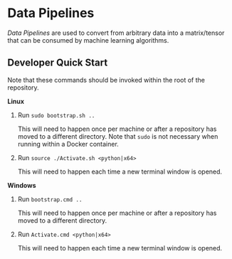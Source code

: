 Data Pipelines
==============

*Data Pipelines* are used to convert from arbitrary data into a matrix/tensor that can be consumed by machine learning algorithms.

Developer Quick Start
---------------------
Note that these commands should be invoked within the root of the repository.

**Linux**

1) Run `sudo bootstrap.sh ..`
    
    This will need to happen once per machine or after a repository has moved to a different directory. Note that `sudo` is not necessary when running within a Docker container.

2) Run `source ./Activate.sh <python|x64>`

    This will need to happen each time a new terminal window is opened.

**Windows**

1) Run `bootstrap.cmd ..`

    This will need to happen once per machine or after a repository has moved to a different directory.

2) Run `Activate.cmd <python|x64>`

    This will need to happen each time a new terminal window is opened.
